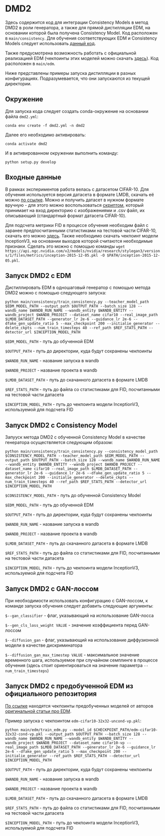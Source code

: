 # DMD2

Здесь содержится код для интеграции Consistency Models в метод DMD2 в роли генератора, а также для прямой дистилляции EDM, на основании которой была получена Consistency Model. Код расположен в `main/consistency`. Для обучения соответствующих EDM и Consistency Models следует использовать [данный код](https://github.com/rsk672/diffusion-distillation-project/tree/main/methods/consistency_models).

Также предусмотрена возможность работать с официальной реализацией EDM (чекпоинты этих моделей можно скачать [здесь](https://nvlabs-fi-cdn.nvidia.com/edm/pretrained/)). Код расположен в `main/edm`.

Ниже представлены примеры запуска дистилляции в разных конфигурациях. Подразумевается, что они запускаются из текущей директории.

## Окружение

Для запуска кода следует создать conda-окружение на основании файла `dmd2.yml`:

`conda env create -f dmd2.yml -n dmd2`

Далее его необходимо активировать:

`conda activate dmd2`

И в активированном окружении выполнить команду:

`python setup.py develop`

## Входные данные

В рамках экспериментов работа велась с датасетом CIFAR-10. Для обучения используется версия датасета в формате LMDB, скачать её можно [по ссылке](https://disk.yandex.ru/d/GvBAL2uzIpiX-Q). Можно и получить датасет в нужном формате вручную - для этого можно воспользоваться [скриптом](https://github.com/rsk672/diffusion-distillation-project/blob/main/methods/dmd2/main/data/create_cifar10_lmdb.py), который принимает на вход директорию с изображениями и .csv файл, их описывающий (стандартный формат датасета CIFAR-10).

Для подсчета метрики FID в процессе обучения необходим файл с заранее предпосчитанными статистиками на тестовой части CIFAR-10, скачать его можно [здесь](https://disk.yandex.ru/d/Z4jiAlyhZTv_oA). Также необходимо скачать чекпоинт модели InceptionV3, на основании выходов которой считаются необходимые признаки. Сделать это можно с помощью команды `wget https://api.ngc.nvidia.com/v2/models/nvidia/research/stylegan3/versions/1/files/metrics/inception-2015-12-05.pkl -O $PATH/inception-2015-12-05.pkl`. 

## Запуск DMD2 с EDM

Дистиллировать EDM в одношаговый генератор с помощью метода DMD2 можно с помощью следующего запуска:

`python main/consistency/train_consistency.py --teacher_model_path $EDM_MODEL_PATH --output_path $OUTPUT_PATH --batch_size 128 --wandb_name $WANDB_RUN_NAME --wandb_entity $WANDB_ENTITY --wandb_project $WANDB_PROJECT --dataset_name cifar10 --real_image_path $LMDB_DATASET_PATH --generator_lr 2e-6 --guidance_lr 2e-6 --dfake_gen_update_ratio 5 --max_checkpoint 200 --initialie_generator --delete_ckpts --num_train_timesteps 40 --ref_path $REF_STATS_PATH --detector_url $INCEPTION_MODEL_PATH`

`$EDM_MODEL_PATH` - путь до обученной EDM

`$OUTPUT_PATH` - путь до директории, куда будут сохранены чекпоинты

`$WANDB_RUN_NAME` - название запуска в wandb

`$WANDB_PROJECT` - название проекта в wandb

`$LMDB_DATASET_PATH` - путь до скачанного датасета в формате LMDB

`$REF_STATS_PATH` - путь до файла со статистиками для FID, посчитанными на тестовой части датасета

`$INCEPTION_MODEL_PATH` - путь до чекпоинта модели InceptionV3, используемой для подсчета FID

## Запуск DMD2 с Consistency Model

Запууск метода DMD2 с обученной Consistency Model в качестве генератора осуществляется следующим образом:

`python main/consistency/train_consistency.py --consistency_model_path $CONSISTENCY_MODEL_PATH --teacher_model_path $EDM_MODEL_PATH --output_path $OUTPUT_PATH --batch_size 128 --wandb_name $WANDB_RUN_NAME --wandb_entity $WANDB_ENTITY --wandb_project $WANDB_PROJECT --dataset_name cifar10 --real_image_path $LMDB_DATASET_PATH --generator_lr 2e-6 --guidance_lr 2e-6 --dfake_gen_update_ratio 5 --max_checkpoint 200 --initialie_generator --delete_ckpts --num_train_timesteps 40 --ref_path $REF_STATS_PATH --detector_url $INCEPTION_MODEL_PATH`

`$CONSISTENCY_MODEL_PATH` - путь до обученной Consistency Model

`$EDM_MODEL_PATH` - путь до обученной EDM

`$OUTPUT_PATH` - путь до директории, куда будут сохранены чекпоинты

`$WANDB_RUN_NAME` - название запуска в wandb

`$WANDB_PROJECT` - название проекта в wandb

`$LMDB_DATASET_PATH` - путь до скачанного датасета в формате LMDB

`$REF_STATS_PATH` - путь до файла со статистиками для FID, посчитанными на тестовой части датасета

`$INCEPTION_MODEL_PATH` - путь до чекпоинта модели InceptionV3, используемой для подсчета FID

## Запуск DMD2 с GAN-лоссом

При необходимости использовать конфигурацию с GAN-лоссом, к команде запуска обучения следует добавить следующие аргументы:

`$--gan_classifier` - флаг, указывающий на использование GAN-лосса

`$--gen_cls_loss_weight VALUE` - значение коэффициента перед GAN-лоссом

`$--diffusion_gan` - флаг, указывающий на использование диффузионной модели в качестве дискриминатора

`$--diffusion_gan_max_timestep VALUE` - максимальное значение временного шага, используемое при случайном семплинге в процессе обучения (здесь стоит ориентироваться на значение параметра `--num_train_timesteps`)

## Запуск DMD2 с предобученной EDM из официального репозитория

[По ссылке](https://nvlabs-fi-cdn.nvidia.com/edm/pretrained/) находятся чекпоинты предобученных моделей от авторов [оригинальной статьи про EDM](https://arxiv.org/pdf/2206.00364). 

Пример запуска с чекпоинтом `edm-cifar10-32x32-uncond-vp.pkl`:

`python main/edm/train_edm.py --model_id $CHECKPOINT_PATH/edm-cifar10-32x32-cond-vp.pkl --output_path $OUTPUT_PATH --batch_size 128 --wandb_name $WANDB_RUN_NAME --wandb_entity $WANDB_ENTITY --wandb_project $WANDB_PROJECT --dataset_name cifar10-vp --real_image_path $LMDB_DATASET_PATH --generator_lr 2e-6 --guidance_lr 2e-6 --dfake_gen_update_ratio 5 --max_checkpoint 200 --initialie_generator --ref_path $REF_STATS_PATH --detector_url $INCEPTION_MODEL_PATH`

`$OUTPUT_PATH` - путь до директории, куда будут сохранены чекпоинты

`$WANDB_RUN_NAME` - название запуска в wandb

`$WANDB_PROJECT` - название проекта в wandb

`$LMDB_DATASET_PATH` - путь до скачанного датасета в формате LMDB

`$REF_STATS_PATH` - путь до файла со статистиками для FID, посчитанными на тестовой части датасета

`$INCEPTION_MODEL_PATH` - путь до чекпоинта модели InceptionV3, используемой для подсчета FID